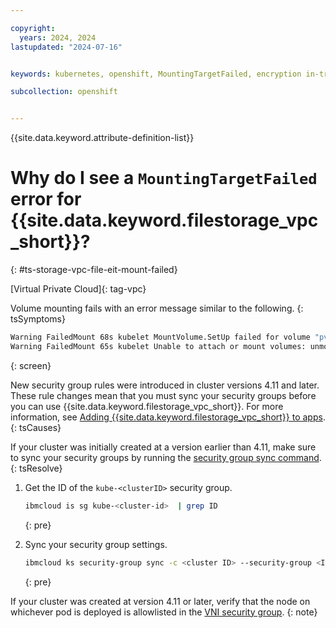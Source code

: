 ```yaml
---

copyright: 
  years: 2024, 2024
lastupdated: "2024-07-16"


keywords: kubernetes, openshift, MountingTargetFailed, encryption in-transit, eit

subcollection: openshift


---
```


{{site.data.keyword.attribute-definition-list}}


# Why do I see a `MountingTargetFailed` error for {{site.data.keyword.filestorage_vpc_short}}?
{: #ts-storage-vpc-file-eit-mount-failed}

[Virtual Private Cloud]{: tag-vpc}

Volume mounting fails with an error message similar to the following.
{: tsSymptoms}

```sh
Warning FailedMount 68s kubelet MountVolume.SetUp failed for volume "pvc-c37fe511-ec6d-44c1-8c55-1b5e2c21ec5b" : rpc error: code = DeadlineExceeded desc = context deadline exceeded
Warning FailedMount 65s kubelet Unable to attach or mount volumes: unmounted volumes=[test-persistent-storage], unattached volumes=[], failed to process volumes=[]: timed out waiting for the condition
```
{: screen}

New security group rules were introduced in cluster versions 4.11 and later. These rule changes mean that you must sync your security groups before you can use {{site.data.keyword.filestorage_vpc_short}}. For more information, see [Adding {{site.data.keyword.filestorage_vpc_short}} to apps](/docs/containers?topic=containers-storage-file-vpc-apps).
{: tsCauses}

If your cluster was initially created at a version earlier than 4.11, make sure to sync your security groups by running the [security group sync command](https://cloud.ibm.com/docs/containers?topic=containers-kubernetes-service-cli#security_group_sync).
{: tsResolve}


1. Get the ID of the `kube-<clusterID>` security group.

    ```sh
    ibmcloud is sg kube-<cluster-id>  | grep ID
    ```
    {: pre}


1. Sync your security group settings.

    ```sh
    ibmcloud ks security-group sync -c <cluster ID> --security-group <ID>
    ```
    {: pre}



If your cluster was created at version 4.11 or later, verify that the node on whichever pod is deployed is allowlisted in the [VNI security group](/docs/containers?topic=containers-storage-file-vpc-apps#storage-file-vpc-vni-prereqs).
{: note}



